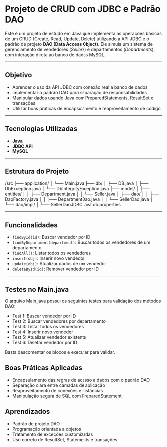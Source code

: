 #  Projeto de CRUD com JDBC e Padrão DAO

Este é um projeto de estudo em Java que implementa as operações básicas de um CRUD (Create, Read, Update, Delete) utilizando a API JDBC e o padrão de projeto **DAO (Data Access Object)**. Ele simula um sistema de gerenciamento de vendedores (*Sellers*) e departamentos (*Departments*), com interação direta ao banco de dados MySQL.

---

##  Objetivo

- Aprender o uso da API JDBC com conexão real a banco de dados
- Implementar o padrão DAO para separação de responsabilidades
- Manipular dados usando Java com PreparedStatements, ResultSet e transações
- Utilizar boas práticas de encapsulamento e reaproveitamento de código

---

##  Tecnologias Utilizadas

- **Java**
- **JDBC API**
- **MySQL**

---

##  Estrutura do Projeto
/src
├── application/
│ └── Main.java
├── db/
│ ├── DB.java
│ ├── DbException.java
│ └── DbIntegrityException.java
├── model/
│ ├── entities/
│ │ ├── Department.java
│ │ └── Seller.java
│ ├── dao/
│ │ ├── DaoFactory.java
│ │ ├── DepartmentDao.java
│ │ └── SellerDao.java
│ └── dao/impl/
│ └── SellerDaoJDBC.java
db.properties 


---

##  Funcionalidades

- `findById(id)`: Buscar vendedor por ID
- `findByDepartment(department)`: Buscar todos os vendedores de um departamento
- `findAll()`: Listar todos os vendedores
- `insert(obj)`: Inserir novo vendedor
- `update(obj)`: Atualizar dados de um vendedor
- `deleteById(id)`: Remover vendedor por ID

---

## Testes no Main.java
O arquivo Main.java possui os seguintes testes para validação dos métodos DAO:

 - Test 1: Buscar vendedor por ID
 - Test 2: Buscar vendedores por departamento
 - Test 3: Listar todos os vendedores
 - Test 4: Inserir novo vendedor
 - Test 5: Atualizar vendedor existente
 - Test 6: Deletar vendedor por ID

Basta descomentar os blocos e executar para validar.

## Boas Práticas Aplicadas
- Encapsulamento das regras de acesso a dados com o padrão DAO
- Separação clara entre camadas de aplicação
- Reaproveitamento de conexões e instâncias
- Manipulação segura de SQL com PreparedStatement

## Aprendizados
- Padrão de projeto DAO
- Programação orientada a objetos
- Tratamento de exceções customizadas
- Uso correto de ResultSet, Statements e transações

